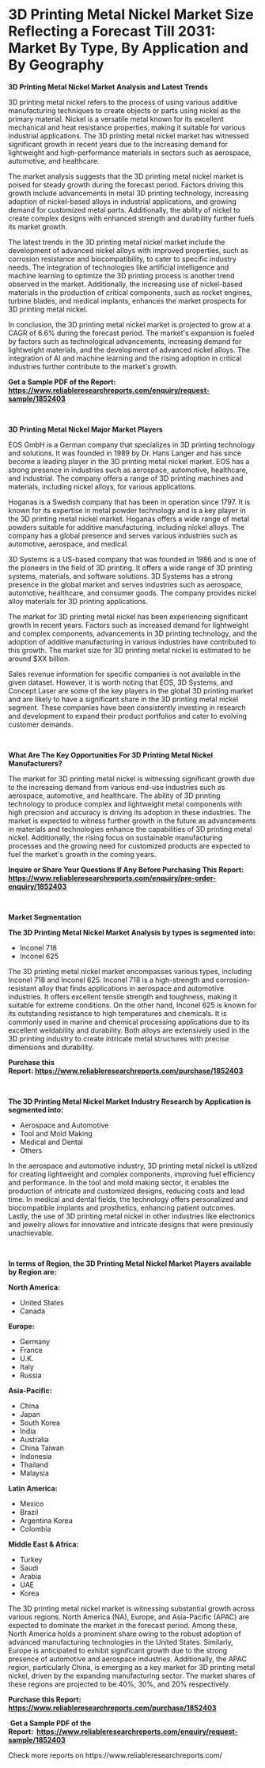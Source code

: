 <p><h1>3D Printing Metal Nickel Market Size Reflecting a Forecast Till 2031: Market By Type, By Application and By Geography</h1></p><p><strong>3D Printing Metal Nickel Market Analysis and Latest Trends</strong></p>
<p><p>3D printing metal nickel refers to the process of using various additive manufacturing techniques to create objects or parts using nickel as the primary material. Nickel is a versatile metal known for its excellent mechanical and heat resistance properties, making it suitable for various industrial applications. The 3D printing metal nickel market has witnessed significant growth in recent years due to the increasing demand for lightweight and high-performance materials in sectors such as aerospace, automotive, and healthcare.</p><p>The market analysis suggests that the 3D printing metal nickel market is poised for steady growth during the forecast period. Factors driving this growth include advancements in metal 3D printing technology, increasing adoption of nickel-based alloys in industrial applications, and growing demand for customized metal parts. Additionally, the ability of nickel to create complex designs with enhanced strength and durability further fuels its market growth.</p><p>The latest trends in the 3D printing metal nickel market include the development of advanced nickel alloys with improved properties, such as corrosion resistance and biocompatibility, to cater to specific industry needs. The integration of technologies like artificial intelligence and machine learning to optimize the 3D printing process is another trend observed in the market. Additionally, the increasing use of nickel-based materials in the production of critical components, such as rocket engines, turbine blades, and medical implants, enhances the market prospects for 3D printing metal nickel.</p><p>In conclusion, the 3D printing metal nickel market is projected to grow at a CAGR of 6.6% during the forecast period. The market's expansion is fueled by factors such as technological advancements, increasing demand for lightweight materials, and the development of advanced nickel alloys. The integration of AI and machine learning and the rising adoption in critical industries further contribute to the market's growth.</p></p>
<p><strong>Get a Sample PDF of the Report:&nbsp; <a href="https://www.reliableresearchreports.com/enquiry/request-sample/1852403">https://www.reliableresearchreports.com/enquiry/request-sample/1852403</a></strong></p>
<p>&nbsp;</p>
<p><strong>3D Printing Metal Nickel Major Market Players</strong></p>
<p><p>EOS GmbH is a German company that specializes in 3D printing technology and solutions. It was founded in 1989 by Dr. Hans Langer and has since become a leading player in the 3D printing metal nickel market. EOS has a strong presence in industries such as aerospace, automotive, healthcare, and industrial. The company offers a range of 3D printing machines and materials, including nickel alloys, for various applications.</p><p>Hoganas is a Swedish company that has been in operation since 1797. It is known for its expertise in metal powder technology and is a key player in the 3D printing metal nickel market. Hoganas offers a wide range of metal powders suitable for additive manufacturing, including nickel alloys. The company has a global presence and serves various industries such as automotive, aerospace, and medical.</p><p>3D Systems is a US-based company that was founded in 1986 and is one of the pioneers in the field of 3D printing. It offers a wide range of 3D printing systems, materials, and software solutions. 3D Systems has a strong presence in the global market and serves industries such as aerospace, automotive, healthcare, and consumer goods. The company provides nickel alloy materials for 3D printing applications.</p><p>The market for 3D printing metal nickel has been experiencing significant growth in recent years. Factors such as increased demand for lightweight and complex components, advancements in 3D printing technology, and the adoption of additive manufacturing in various industries have contributed to this growth. The market size for 3D printing metal nickel is estimated to be around $XX billion.</p><p>Sales revenue information for specific companies is not available in the given dataset. However, it is worth noting that EOS, 3D Systems, and Concept Laser are some of the key players in the global 3D printing market and are likely to have a significant share in the 3D printing metal nickel segment. These companies have been consistently investing in research and development to expand their product portfolios and cater to evolving customer demands.</p></p>
<p>&nbsp;</p>
<p><strong>What Are The Key Opportunities For 3D Printing Metal Nickel Manufacturers?</strong></p>
<p><p>The market for 3D printing metal nickel is witnessing significant growth due to the increasing demand from various end-use industries such as aerospace, automotive, and healthcare. The ability of 3D printing technology to produce complex and lightweight metal components with high precision and accuracy is driving its adoption in these industries. The market is expected to witness further growth in the future as advancements in materials and technologies enhance the capabilities of 3D printing metal nickel. Additionally, the rising focus on sustainable manufacturing processes and the growing need for customized products are expected to fuel the market's growth in the coming years.</p></p>
<p><strong>Inquire or Share Your Questions If Any Before Purchasing This Report: <a href="https://www.reliableresearchreports.com/enquiry/pre-order-enquiry/1852403">https://www.reliableresearchreports.com/enquiry/pre-order-enquiry/1852403</a></strong></p>
<p>&nbsp;</p>
<p><strong>Market Segmentation</strong></p>
<p><strong>The 3D Printing Metal Nickel Market Analysis by types is segmented into:</strong></p>
<p><ul><li>Inconel 718</li><li>Inconel 625</li></ul></p>
<p><p>The 3D printing metal nickel market encompasses various types, including Inconel 718 and Inconel 625. Inconel 718 is a high-strength and corrosion-resistant alloy that finds applications in aerospace and automotive industries. It offers excellent tensile strength and toughness, making it suitable for extreme conditions. On the other hand, Inconel 625 is known for its outstanding resistance to high temperatures and chemicals. It is commonly used in marine and chemical processing applications due to its excellent weldability and durability. Both alloys are extensively used in the 3D printing industry to create intricate metal structures with precise dimensions and durability.</p></p>
<p><strong>Purchase this Report:&nbsp;<a href="https://www.reliableresearchreports.com/purchase/1852403">https://www.reliableresearchreports.com/purchase/1852403</a></strong></p>
<p>&nbsp;</p>
<p><strong>The 3D Printing Metal Nickel Market Industry Research by Application is segmented into:</strong></p>
<p><ul><li>Aerospace and Automotive</li><li>Tool and Mold Making</li><li>Medical and Dental</li><li>Others</li></ul></p>
<p><p>In the aerospace and automotive industry, 3D printing metal nickel is utilized for creating lightweight and complex components, improving fuel efficiency and performance. In the tool and mold making sector, it enables the production of intricate and customized designs, reducing costs and lead time. In medical and dental fields, the technology offers personalized and biocompatible implants and prosthetics, enhancing patient outcomes. Lastly, the use of 3D printing metal nickel in other industries like electronics and jewelry allows for innovative and intricate designs that were previously unachievable.</p></p>
<p>&nbsp;</p>
<p><strong>In terms of Region, the 3D Printing Metal Nickel Market Players available by Region are:</strong></p>
<p>
    <p> <strong> North America: </strong>
        <ul>
            <li>United States</li>
            <li>Canada</li>
        </ul>
        </p> 
    <p> <strong> Europe: </strong>
        <ul>
            <li>Germany</li>
            <li>France</li>
            <li>U.K.</li>
            <li>Italy</li>
            <li>Russia</li>
        </ul>
        </p> 
    <p> <strong> Asia-Pacific: </strong>
        <ul>
            <li>China</li>
            <li>Japan</li>
            <li>South Korea</li>
            <li>India</li>
            <li>Australia</li>
            <li>China Taiwan</li>
            <li>Indonesia</li>
            <li>Thailand</li>
            <li>Malaysia</li>
        </ul>
        </p> 
    <p> <strong> Latin America: </strong>
        <ul>
            <li>Mexico</li>
            <li>Brazil</li>
            <li>Argentina Korea</li>
            <li>Colombia</li>
        </ul>
        </p> 
    <p> <strong> Middle East & Africa: </strong>
        <ul>
            <li>Turkey</li>
            <li>Saudi</li>
            <li>Arabia</li>
            <li>UAE</li>
            <li>Korea</li>
        </ul>
    </p>
    </p>
<p><p>The 3D printing metal nickel market is witnessing substantial growth across various regions. North America (NA), Europe, and Asia-Pacific (APAC) are expected to dominate the market in the forecast period. Among these, North America holds a prominent share owing to the robust adoption of advanced manufacturing technologies in the United States. Similarly, Europe is anticipated to exhibit significant growth due to the strong presence of automotive and aerospace industries. Additionally, the APAC region, particularly China, is emerging as a key market for 3D printing metal nickel, driven by the expanding manufacturing sector. The market shares of these regions are projected to be 40%, 30%, and 20% respectively.</p></p>
<p><strong>Purchase this Report: <a href="https://www.reliableresearchreports.com/purchase/1852403">https://www.reliableresearchreports.com/purchase/1852403</a></strong></p>
<p>&nbsp;<strong>Get a Sample PDF of the Report:&nbsp;&nbsp;<a href="https://www.reliableresearchreports.com/enquiry/request-sample/1852403">https://www.reliableresearchreports.com/enquiry/request-sample/1852403</a></strong></p>
<p><strong></strong></p>
<p>Check more reports on https://www.reliableresearchreports.com/</p>